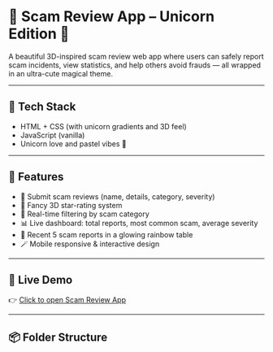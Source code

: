 # 🚨 Scam Review App – Unicorn Edition 🦄

A beautiful 3D-inspired scam review web app where users can safely report scam incidents, view statistics, and help others avoid frauds — all wrapped in an ultra-cute magical theme.

---

## 🧵 Tech Stack

- HTML + CSS (with unicorn gradients and 3D feel)
- JavaScript (vanilla)
- Unicorn love and pastel vibes 🦄

---

## 🎯 Features

- 🌟 Submit scam reviews (name, details, category, severity)
- 💫 Fancy 3D star-rating system
- 🧠 Real-time filtering by scam category
- 📊 Live dashboard: total reports, most common scam, average severity
- 🌈 Recent 5 scam reports in a glowing rainbow table
- 🪄 Mobile responsive & interactive design

---

## 🔗 Live Demo

👉 [Click to open Scam Review App](https://suppy-35.github.io/scam-review-app/)

---

## 📦 Folder Structure

